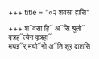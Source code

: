+++
title = "०२ शवसा ह्यसि"

+++
श᳓वसा हि᳓ अ᳓सि श्रुतो᳓  
वृत्रह᳓त्येन वृत्रहा᳓  
मघइ᳓र् मघो᳓नो अ᳓ति शूर दाशसि